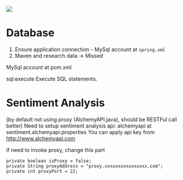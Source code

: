 ![](https://img.shields.io/badge/development%20year-2014-orange)

# Database

1. Ensure application connection - MySql account at `spring.xml`
2. Maven and research data -> Missed

MySql account at pom.xml

sql:execute Execute SQL statements.

# Sentiment Analysis

(by default not using proxy (AlchemyAPI.java), should be RESTFul call better)
Need to setup sentiment analysis api: alchemyapi at sentiment.alchemyapi.properties
You can apply api key from http://www.alchemyapi.com

If need to invoke proxy, change this part

```shell
private boolean isProxy = false;
private String proxyAddress = "proxy.xxxxxxxxxxxxxxxx.com";
private int proxyPort = 22;
```
